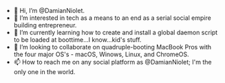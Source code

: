 - 👋 Hi, I’m @DamianNiolet.
- 👀 I’m interested in tech as a means to an end as a serial social empire building entrepreneur.
- 🌱 I’m currently learning how to create and install a global daemon script to be loaded at boottime...I know...kid's stuff.
- 💞️ I’m looking to collaborate on quadruple-booting MacBook Pros with the four major OS's - macOS, Winows, Linux, and ChromeOS.
- 📫 How to reach me on any social platform as @DamianNiolet; I'm the only one in the world.

<!---
DamianNiolet/DamianNiolet is a ✨ special ✨ repository because its `README.md` (this file) appears on your GitHub profile.
You can click the Preview link to take a look at your changes.
--->
